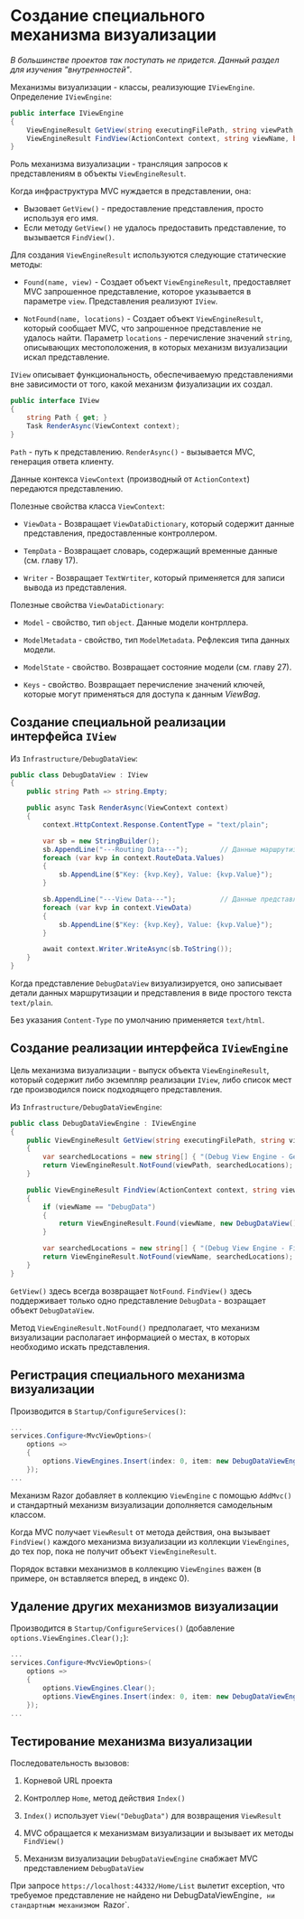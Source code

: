 # Создание специального механизма визуализации

*В большинстве проектов так поступать не придется. Данный раздел для изучения "внутренностей"*.

Механизмы визуализации - классы, реализующие `IViewEngine`.
Определение `IViewEngine`:
```cs
public interface IViewEngine
{
    ViewEngineResult GetView(string executingFilePath, string viewPath, bool isMainPage);
    ViewEngineResult FindView(ActionContext context, string viewName, bool isMainPage);
}
```

Роль механизма визуализации - трансляция запросов к представлениям в объекты `ViewEngineResult`.

Когда инфраструктура MVC нуждается в представлении, она:
* Вызовает `GetView()` - предоставление представления, просто используя его имя.
* Если методу `GetView()` не удалось предоставить представление, то вызывается `FindView()`.

Для создания `ViewEngineResult` используются следующие статические методы:
* `Found(name, view)` - Создает объект `ViewEngineResult`, предоставляет MVC запрошенное
представление, которое указывается в параметре `view`. Представления реализуют `IView`.

* `NotFound(name, locations)` - Создает объект `ViewEngineResult`, который сообщает MVC, что
запрошенное представление не удалось найти. Параметр `locations` - перечисление значений `string`,
описывающих местоположения, в которых механизм визуализации искал представление.

`IView` описывает функциональность, обеспечиваемую представлениями вне зависимости от того,
какой механизм физуализации их создал.
```cs
public interface IView
{
    string Path { get; }
    Task RenderAsync(ViewContext context);
}
```

`Path` - путь к представлению.
`RenderAsync()` - вызывается MVC, генерация ответа клиенту.

Данные контекса `ViewContext` (производный от `ActionContext`) передаются представлению.

Полезные свойства класса `ViewContext`:
* `ViewData` - Возвращает `ViewDataDictionary`, который содержит данные представления,
предоставленные контроллером.

* `TempData` - Возвращает словарь, содержащий временные данные (см. главу 17).

* `Writer` - Возвращает `TextWrtiter`, который применяется для записи вывода из представления.

Полезные свойства `ViewDataDictionary`:

* `Model` - свойство, тип `object`. Данные модели контрллера.

* `ModelMetadata` - свойство, тип `ModelMetadata`. Рефлексия типа данных модели.

* `ModelState` - свойство. Возвращает состояние модели (см. главу 27).

* `Keys` - свойство. Возвращает перечисление значений ключей, которые могут применяться для
доступа к данным *ViewBag*.


## Создание специальной реализации интерфейса `IView`

Из `Infrastructure/DebugDataView`:
```cs
public class DebugDataView : IView
{
    public string Path => string.Empty;

    public async Task RenderAsync(ViewContext context)
    {
        context.HttpContext.Response.ContentType = "text/plain";

        var sb = new StringBuilder();
        sb.AppendLine("---Routing Data---");        // Данные маршрутизации
        foreach (var kvp in context.RouteData.Values)
        {
            sb.AppendLine($"Key: {kvp.Key}, Value: {kvp.Value}");
        }

        sb.AppendLine("---View Data---");           // Данные представления
        foreach (var kvp in context.ViewData)
        {
            sb.AppendLine($"Key: {kvp.Key}, Value: {kvp.Value}");
        }

        await context.Writer.WriteAsync(sb.ToString());
    }
}
```

Когда представление `DebugDataView` визуализируется, оно записывает детали данных маршрутизации и
представления в виде простого текста `text/plain`.

Без указания `Content-Type` по умолчанию применяется `text/html`.


## Создание реализации интерфейса `IViewEngine`

Цель механизма визуализации - выпуск объекта `ViewEngineResult`, который содержит либо
экземпляр реализации `IView`, либо список мест где производился поиск подходящего представления.

Из `Infrastructure/DebugDataViewEngine`:
```cs
public class DebugDataViewEngine : IViewEngine
{
    public ViewEngineResult GetView(string executingFilePath, string viewPath, bool isMainPage)
    {
        var searchedLocations = new string[] { "(Debug View Engine - GetView)" };
        return ViewEngineResult.NotFound(viewPath, searchedLocations);
    }

    public ViewEngineResult FindView(ActionContext context, string viewName, bool isMainPage)
    {
        if (viewName == "DebugData")
        {
            return ViewEngineResult.Found(viewName, new DebugDataView());
        }

        var searchedLocations = new string[] { "(Debug View Engine - FindView)" };
        return ViewEngineResult.NotFound(viewName, searchedLocations);
    }
}
```

`GetView()` здесь всегда возвращает `NotFound`. `FindView()` здесь поддерживает только одно
представление `DebugData` - возращает объект `DebugDataView`.

Метод `ViewEngineResult.NotFound()` предполагает, что механизм визуализации располагает
информацией о местах, в которых необходимо искать представления.


## Регистрация специального механизма визуализации

Производится в `Startup/ConfigureServices()`:
```cs
...
services.Configure<MvcViewOptions>(
    options =>
    {
        options.ViewEngines.Insert(index: 0, item: new DebugDataViewEngine());
    });
...
```

Механизм Razor добавляет в коллекцию `ViewEngine` с помощью `AddMvc()` и стандартный механизм
визуализации дополняется самодельным классом.

Когда MVC получает `ViewResult` от метода действия, она вызывает `FindView()` каждого
механизма визуализации из коллекции `ViewEngines`, до тех пор, пока не получит объект
`ViewEngineResult`.

Порядок вставки механизмов в коллекцию `ViewEngines` важен (в примере, он вставляется вперед,
в индекс 0).


## Удаление других механизмов визуализации

Производится в `Startup/ConfigureServices()` (добавление `options.ViewEngines.Clear();`):
```cs
...
services.Configure<MvcViewOptions>(
    options =>
    {
        options.ViewEngines.Clear();
        options.ViewEngines.Insert(index: 0, item: new DebugDataViewEngine());
    });
...
```


## Тестирование механизма визуализации

Последовательность вызовов:
1. Корневой URL проекта

2. Контроллер `Home`, метод действия `Index()`

3. `Index()` использует `View("DebugData")` для возвращения `ViewResult`

4. MVC обращается к механизмам визуализации и вызывает их методы `FindView()`

5. Механизм визуализации `DebugDataViewEngine` снабжает MVC представлением `DebugDataView`

При запросе `https://localhost:44332/Home/List` вылетит exception, что требуемое представление
не найдено ни DebugDataViewEngine`, ни стандартным механизмом `Razor`.
